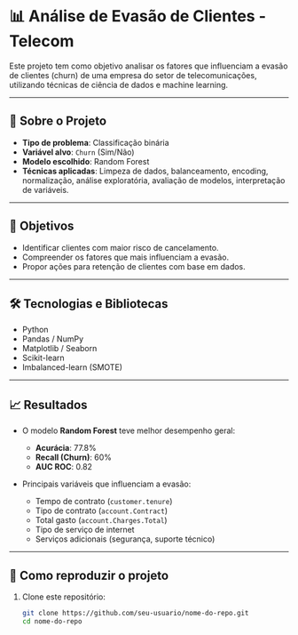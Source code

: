 # 📊 Análise de Evasão de Clientes - Telecom

Este projeto tem como objetivo analisar os fatores que influenciam a evasão de clientes (churn) de uma empresa do setor de telecomunicações, utilizando técnicas de ciência de dados e machine learning.

---

## 📁 Sobre o Projeto

- **Tipo de problema**: Classificação binária
- **Variável alvo**: `Churn` (Sim/Não)
- **Modelo escolhido**: Random Forest
- **Técnicas aplicadas**: Limpeza de dados, balanceamento, encoding, normalização, análise exploratória, avaliação de modelos, interpretação de variáveis.

---

## 🧠 Objetivos

- Identificar clientes com maior risco de cancelamento.
- Compreender os fatores que mais influenciam a evasão.
- Propor ações para retenção de clientes com base em dados.

---

## 🛠️ Tecnologias e Bibliotecas

- Python
- Pandas / NumPy
- Matplotlib / Seaborn
- Scikit-learn
- Imbalanced-learn (SMOTE)

---

## 📈 Resultados

- O modelo **Random Forest** teve melhor desempenho geral:
  - **Acurácia**: 77.8%
  - **Recall (Churn)**: 60%
  - **AUC ROC**: 0.82

- Principais variáveis que influenciam a evasão:
  - Tempo de contrato (`customer.tenure`)
  - Tipo de contrato (`account.Contract`)
  - Total gasto (`account.Charges.Total`)
  - Tipo de serviço de internet
  - Serviços adicionais (segurança, suporte técnico)

---

## 🧪 Como reproduzir o projeto

1. Clone este repositório:
   ```bash
   git clone https://github.com/seu-usuario/nome-do-repo.git
   cd nome-do-repo
